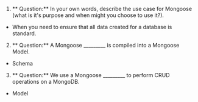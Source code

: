 1. ** Question:**  In your own words, describe the use case for Mongoose (what is it's purpose and when might you choose to use it?).
 - When you need to ensure that all data created for a database is standard.
2. ** Question:**  A Mongoose _________ is compiled into a Mongoose Model.
 - Schema
3. ** Question:**  We use a Mongoose _________ to perform CRUD operations on a MongoDB.
 - Model